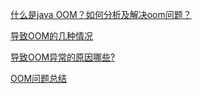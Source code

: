 [什么是java OOM？如何分析及解决oom问题？](https://www.cnblogs.com/ThinkVenus/p/6805495.html)

[导致OOM的几种情况](https://blog.csdn.net/yangxuehui1990/article/details/44994763)

[导致OOM异常的原因哪些?](https://blog.csdn.net/wolfking0608/article/details/66478490)

[OOM问题总结](https://blog.csdn.net/lj19851227/article/details/44018465)
